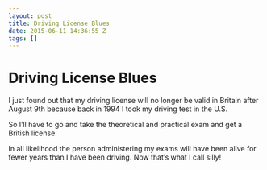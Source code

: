 ```yaml
---
layout: post
title: Driving License Blues
date: 2015-06-11 14:36:55 Z
tags: []
---
```

# Driving License Blues

I just found out that my driving license will no longer be valid in Britain after August 9th because back in 1994 I took my driving test in the U.S.

So I’ll have to go and take the theoretical and practical exam and get a British license.

In all likelihood the person administering my exams will have been alive for fewer years than I have been driving. Now that’s what I call silly!
